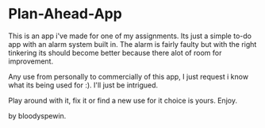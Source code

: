 # Plan-Ahead-App

This is an app i've made for one of my assignments. Its just a simple to-do app with an alarm system built in. 
The alarm is fairly faulty but with the right tinkering its should become better because there alot of room for improvement.

Any use from personally to commercially of this app, I just request i know what its being used for :). I'll just be intrigued.

Play around with it, fix it or find a new use for it choice is yours. Enjoy.

by bloodyspewin.
